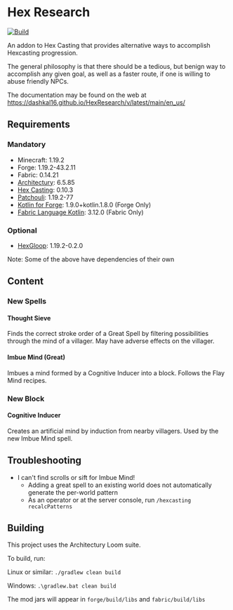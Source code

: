 # Hex Research

[![Build](https://github.com/dashkal16/HexResearch/actions/workflows/build_mod.yml/badge.svg?event=push)](https://github.com/dashkal16/HexResearch/actions/workflows/build_mod.yml)

An addon to Hex Casting that provides alternative ways to accomplish Hexcasting progression.

The general philosophy is that there should be a tedious, but benign way to accomplish any given goal, as well as a faster route, if one is willing to abuse friendly NPCs.

The documentation may be found on the web at https://dashkal16.github.io/HexResearch/v/latest/main/en_us/

## Requirements

### Mandatory
* Minecraft: 1.19.2
* Forge: 1.19.2-43.2.11
* Fabric: 0.14.21
* [Architectury](https://modrinth.com/mod/architectury-api): 6.5.85
* [Hex Casting](https://modrinth.com/mod/hex-casting): 0.10.3
* [Patchouli](https://modrinth.com/mod/patchouli): 1.19.2-77
* [Kotlin for Forge](https://modrinth.com/mod/kotlin-for-forge): 1.9.0+kotlin.1.8.0 (Forge Only)
* [Fabric Language Kotlin](https://modrinth.com/mod/fabric-language-kotlin): 3.12.0 (Fabric Only)

### Optional
* [HexGloop](https://modrinth.com/mod/hexgloop): 1.19.2-0.2.0

Note: Some of the above have dependencies of their own

## Content

### New Spells

#### Thought Sieve

Finds the correct stroke order of a Great Spell by filtering possibilities through the mind of a villager. May have adverse effects on the villager.

#### Imbue Mind (Great)

Imbues a mind formed by a Cognitive Inducer into a block. Follows the Flay Mind recipes.

### New Block

#### Cognitive Inducer

Creates an artificial mind by induction from nearby villagers. Used by the new Imbue Mind spell.

## Troubleshooting

* I can't find scrolls or sift for Imbue Mind!
  * Adding a great spell to an existing world does not automatically generate the per-world pattern
  * As an operator or at the server console, run `/hexcasting recalcPatterns`

## Building

This project uses the Architectury Loom suite.

To build, run:

Linux or similar: `./gradlew clean build`

Windows: `.\gradlew.bat clean build`

The mod jars will appear in `forge/build/libs` and `fabric/build/libs`
